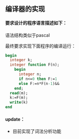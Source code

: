 ## 编译器的实现


#### 要求设计的程序语言描述如下：

语法结构类似于pascal

最终要求实现下面程序的编译运行：

```pascal
begin
  integer k;
  integer function F(n);
    begin
      integer n;
      if n<=0 then F:=1
      else F:=n*F(n-1)&&
    end;
  read(m);
  k:=F(m);
  write(k)
end
```

#### update：
- 目前实现了词法分析功能

